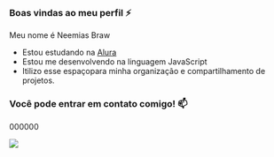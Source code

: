 ### Boas vindas ao meu perfil ⚡

Meu nome é Neemias Braw 

 - Estou estudando na [Alura](HTTPS://WWWW.alura.com.br)
-  Estou me desenvolvendo na linguagem JavaScript
- Itilizo esse espaçopara minha organização e compartilhamento de projetos. 

### Você pode entrar em contato comigo! 📫

000000

![](https://media1.tenor.com/m/YicHWOL4locAAAAd/sorprendido-cara-surprised.gif)
